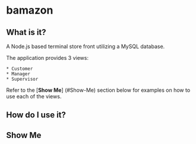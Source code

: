 # bamazon

## What is it?
A Node.js based terminal store front utilizing a MySQL database.

The application provides 3 views:

	* Customer
	* Manager
	* Supervisor

Refer to the [**Show Me**] (#Show-Me) section below for examples on how to use each of the views.

## How do I use it?


## Show Me

